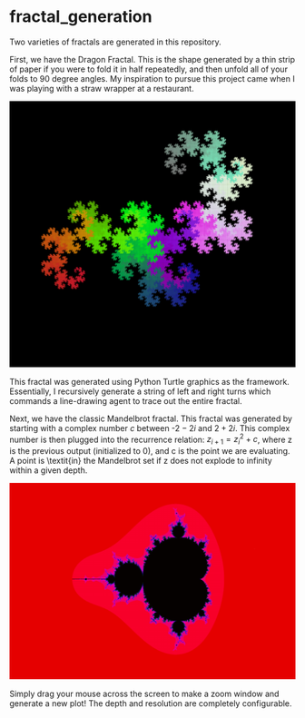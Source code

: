 # fractal_generation
Two varieties of fractals are generated in this repository.

First, we have the Dragon Fractal. This is the shape generated by a thin strip of paper if you were to fold it in half repeatedly, and then unfold all of your folds to 90 degree angles. My inspiration to pursue this project came when I was playing with a straw wrapper at a restaurant.

![Alt text](backgrounds/dragon_fractal_3_cropped.png?raw=true "Title")

This fractal was generated using Python Turtle graphics as the framework. Essentially, I recursively generate a string of left and right turns which commands a line-drawing agent to trace out the entire fractal.

Next, we have the classic Mandelbrot fractal. This fractal was generated by starting with a complex number $c$ between -$2 - 2i$ and $2 + 2i$. This complex number is then plugged into the recurrence relation: $z_{i+1} = z_i^2 + c$, where z is the previous output (initialized to 0), and c is the point we are evaluating. A point is \textit{in} the Mandelbrot set if z does not explode to infinity within a given depth.

![Alt text](backgrounds/mandelbrot_7_cropped.png?raw=true "Title")

Simply drag your mouse across the screen to make a zoom window and generate a new plot! The depth and resolution are completely configurable.
